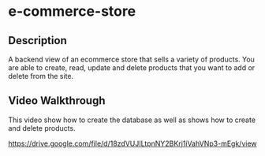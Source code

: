 # e-commerce-store


## Description 

A backend view of an ecommerce store that sells a variety of products. You are able to create, read, update and delete products that you want to add or delete from the site. 


## Video Walkthrough 

This video show how to create the database as well as shows how to create and delete products. 

https://drive.google.com/file/d/18zdVUJILtpnNY2BKrj1iVahVNp3-mEgk/view

